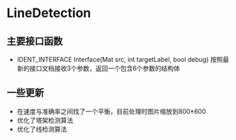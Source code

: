 # LineDetection
## 主要接口函数
* IDENT_INTERFACE Interface(Mat src, int targetLabel, bool debug) 按照最新的接口文档接收3个参数，返回一个包含6个参数的结构体

## 一些更新
* 在速度与准确率之间找了一个平衡，目前处理时图片缩放到800*600
* 优化了塔架检测算法
* 优化了线检测算法